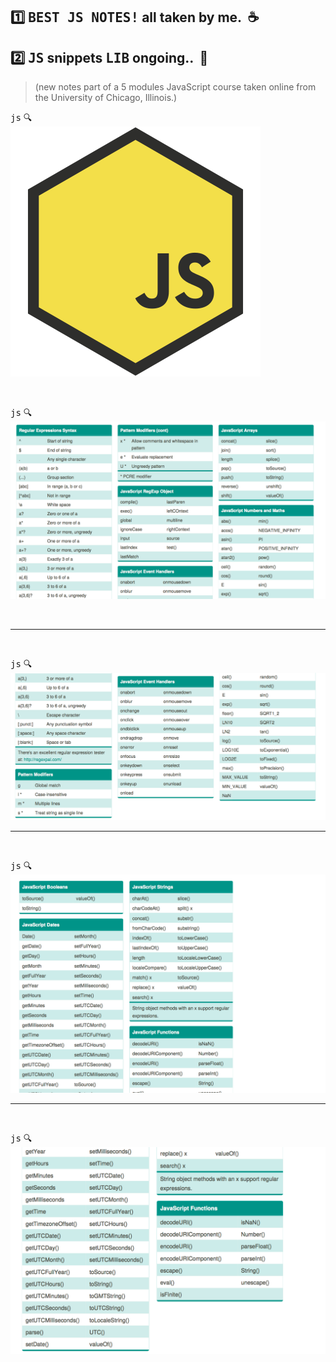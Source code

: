 ## :one: <kbd>BEST JS NOTES!</kbd> all taken by me.   &nbsp;:coffee:  
## :two: <kbd>JS</kbd> snippets <kbd>LIB</kbd> ongoing.. &nbsp;:rocket:

> (new notes part of a 5 modules JavaScript course taken online from the University of Chicago, Illinois.)



  
 <kbd>js</kbd> :mag:
 <br>
 ![js1](images/JSU.png)


<br />
  
 <kbd>js</kbd> :mag:
 ![js1](images/js1.png)
 
 <br />
 <hr />  
<br />
  
 <kbd>js</kbd> :mag:
 ![js2](images/js2.png)



 <hr />  
<br />
  
 <kbd>js</kbd> :mag:
 ![js2](images/js3.png)




 <hr />  
<br />
  
 <kbd>js</kbd> :mag:
 ![js2](images/js4.png)
 
 
 
 
 
  



